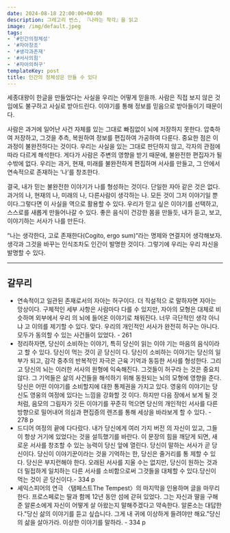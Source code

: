 ```yaml
---
date: 2024-08-18 22:00:00+00:00
description: 그레고리 번스, 『나라는 착각』을 읽고
image: /img/default.jpeg
tags:
- '#인간의정체성'
- '#자아창조'
- '#생각과존재'
- '#서사의힘'
- '#자아의허구'
templateKey: post
title: 인간의 정체성은 만들 수 있다
---
```


세종대왕이 한글을 만들었다는 사실을 우리는 어떻게 믿을까. 사람은 직접 보지 않은 것임에도 불구하고 사실로 받아드린다. 이야기를 통해 정보를 믿음으로 받아들이기 때문이다.

사람은 과거에 일어난 사건 자체를 있는 그대로 빠짐없이 뇌에 저장하지 못한다. 압축하여 저장하고, 그것을 추측, 복원하여 정보를 편집하여 가공하여 다룬다. 중요한 점은 이 과정이 불완전하다는 것이다. 우리는 사실을 있는 그대로 판단하지 않고, 각자의 관점에 따라 다르게 해석한다. 게다가 사람은 주변의 영향을 받기 때문에, 불완전한 편집자가 될 수밖에 없다. 우리는 과거, 현재, 미래를 불완전하게 편집하며 서사를 만들고, 그 안에서 연속적으로 존재하는 ‘나’를 창조한다.

결국, 내가 믿는 불완전한 이야기가 나를 형성하는 것이다. 단일한 자아 같은 것은 없다. 과거의 나, 현재의 나, 미래의 나, 다른사람이 생각하는 나. 모든 것이 그저 이야기일 뿐이다.그렇다면 이 사실을 역으로 활용할 수 있다. 우리가 믿고 싶은 이야기를 선택하고, 스스로를 새롭게 만들어나갈 수 있다. 좋은 음식이 건강한 몸을 만들듯, 내가 듣고, 보고, 이야기하는 서사가 나를 만든다.

“나는 생각한다, 고로 존재한다(Cogito, ergo sum)“라는 명제와 연결지어 생각해보자. 생각과 그것을 바꾸는 인식조차도 인간이 발명한 것이다. 그렇기에 우리는 우리 자신을 발명할 수 있다.

---

## 갈무리

- 연속적이고 일관된 존재로서의 자아는 허구이다. 더 직설적으 로 말하자면 자아는 망상이다. 구체적인 세부 사항은 사람마다 다를 수 있지만, 자아의 모형은 대체로 비슷하며 외부에서 우리 의 뇌에 들어온 이야기로 채워진다. 너무 극단적인 생각 아니냐 고 이의를 제기할 수 있다. 맞다. 우리의 개인적인 서사가 완전히 허구는 아니다. 모두가 동의할 수 있는 사건들이 있었다. - 261
- 정리하자면, 당신이 소비하는 이야기, 특히 당신이 읽는 이야 기는 마음의 음식이라고 할 수 있다. 당신이 먹는 것이 곧 당신이 다. 당신이 소비하는 이야기는 당신의 일부가 되고, 감각 중추의 반복적인 자극은 근육 기억과 동등한 서사를 형성한다. 그리고 당신의 뇌는 이러한 서사의 원형에 익숙해진다. 그것들이 허구라 는 것은 중요치 않다. 그 기억들은 삶의 사건들을 해석하기 위해 동원되는 뇌의 모형에 영향을 준다.당신은 어떤 이야기를 소비할지에 대한 통제권을 가지고 있다. 영웅의 이야기는 당신도 영웅의 여정에 있다는 느낌을 강화할 것 이다. 하지만 다음 장에서 보게 될 것처럼, 음모의 그림자가 깃든 이야기를 꾸준히 먹으면 당신의 개인적인 서사를 다른 방향으로 밀어내어 의심과 편집증의 렌즈를 통해 세상을 바라보게 할 수 있다. - 278 p
- 드디어 여정의 끝에 다다랐다. 내가 당신에게 여러 가지 버전 의 자신이 있고, 그들이 항상 거기에 있었다는 것을 설득했기를 바란다. 이 문장의 힘을 깨닫게 되면, 새로운 서사를 창조할 수 있는 능력이 당신 앞에 열린다. 당신이 말하는 서사가 곧 당신이다. 당신이 이야기꾼이라는 것을 기억하는 한, 당신은 줄거리를 통 제할 수 있다. 당신은 부지런해야 한다. 오래된 서사를 지울 수는 없지만, 당신이 원하는 것과 더 밀접하게 일치하는 다른 서사를 소비함으로써 그것들을 대체할 수 있다.당신이 먹는 것이 곧 당신이다.- 334 p
- 셰익스피어의 연극 〈탬페스트The Tempest〉의 마지막을 인용하며 글을 마무리한다. 프로스페로는 딸과 함께 12년 동안 섬에 갇혀 있었다. 그는 자신과 딸을 구해준 알론소에게 자신이 어떻게 살 아왔는지 말해주겠다고 약속한다. 알론소는 대답한다."당신 삶의 이야기를 듣고 싶습니다. 그게 내 귀에 이상하게 들려야만 해요."당신의 삶을 살아가라. 이상한 이야기를 말하라. - 334 p